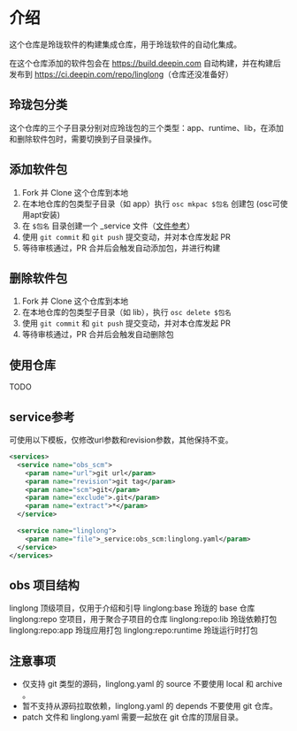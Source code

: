 # 介绍

这个仓库是玲珑软件的构建集成仓库，用于玲珑软件的自动化集成。

在这个仓库添加的软件包会在 <https://build.deepin.com> 自动构建，并在构建后发布到 <https://ci.deepin.com/repo/linglong>（仓库还没准备好）

## 玲珑包分类

这个仓库的三个子目录分别对应玲珑包的三个类型：app、runtime、lib，在添加和删除软件包时，需要切换到子目录操作。

## 添加软件包

1. Fork 并 Clone 这个仓库到本地
2. 在本地仓库的包类型子目录（如 app）执行 `osc mkpac $包名` 创建包 (osc可使用apt安装)
3. 在 `$包名` 目录创建一个 _service 文件（[文件参考](#service参考)）
4. 使用 `git commit` 和 `git push` 提交变动，并对本仓库发起 PR
5. 等待审核通过，PR 合并后会触发自动添加包，并进行构建

## 删除软件包

1. Fork 并 Clone 这个仓库到本地
2. 在本地仓库的包类型子目录（如 lib），执行 `osc delete $包名`
3. 使用 `git commit` 和 `git push` 提交变动，并对本仓库发起 PR
4. 等待审核通过，PR 合并后会触发自动删除包

## 使用仓库

TODO

## service参考

可使用以下模板，仅修改url参数和revision参数，其他保持不变。

```xml
<services>
  <service name="obs_scm">
    <param name="url">git url</param>
    <param name="revision">git tag</param>
    <param name="scm">git</param>
    <param name="exclude">.git</param>
    <param name="extract">*</param>
  </service>
  
  <service name="linglong">
    <param name="file">_service:obs_scm:linglong.yaml</param>
  </service>
</services>
```

## obs 项目结构

linglong 顶级项目，仅用于介绍和引导
linglong:base 玲珑的 base 仓库
linglong:repo 空项目，用于聚合子项目的仓库
linglong:repo:lib 玲珑依赖打包
linglong:repo:app 玲珑应用打包
linglong:repo:runtime 玲珑运行时打包

## 注意事项

- 仅支持 git 类型的源码，linglong.yaml 的 source 不要使用 local 和 archive 。
- 暂不支持从源码拉取依赖，linglong.yaml 的 depends 不要使用 git 仓库。
- patch 文件和 linglong.yaml 需要一起放在 git 仓库的顶层目录。